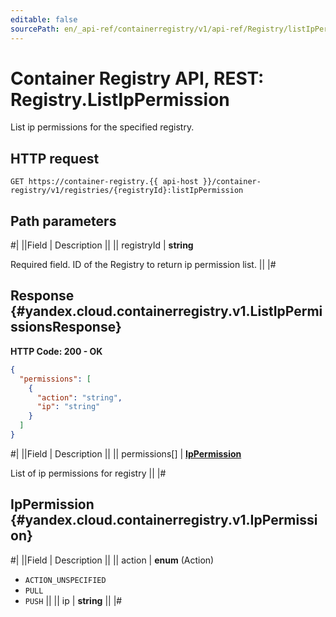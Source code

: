 ```yaml
---
editable: false
sourcePath: en/_api-ref/containerregistry/v1/api-ref/Registry/listIpPermission.md
---
```


# Container Registry API, REST: Registry.ListIpPermission

List ip permissions for the specified registry.

## HTTP request

```
GET https://container-registry.{{ api-host }}/container-registry/v1/registries/{registryId}:listIpPermission
```

## Path parameters

#|
||Field | Description ||
|| registryId | **string**

Required field. ID of the Registry to return ip permission list. ||
|#

## Response {#yandex.cloud.containerregistry.v1.ListIpPermissionsResponse}

**HTTP Code: 200 - OK**

```json
{
  "permissions": [
    {
      "action": "string",
      "ip": "string"
    }
  ]
}
```

#|
||Field | Description ||
|| permissions[] | **[IpPermission](#yandex.cloud.containerregistry.v1.IpPermission)**

List of ip permissions for registry ||
|#

## IpPermission {#yandex.cloud.containerregistry.v1.IpPermission}

#|
||Field | Description ||
|| action | **enum** (Action)

- `ACTION_UNSPECIFIED`
- `PULL`
- `PUSH` ||
|| ip | **string** ||
|#